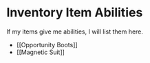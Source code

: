 # Inventory Item Abilities

If my items give me abilities, I will list them here.

* [[Opportunity Boots]]
* [[Magnetic Suit]]
